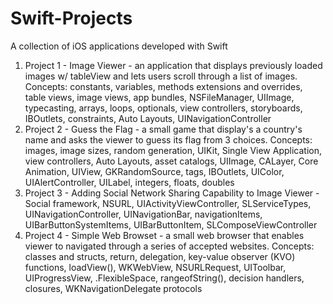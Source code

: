 # Swift-Projects
A collection of iOS applications developed with Swift

1. Project 1  - Image Viewer - an application that displays previously loaded images w/ tableView and lets users scroll through a list of images. Concepts: constants, variables, methods extensions and overrides, table views, image views, app bundles, NSFileManager, UIImage, typecasting, arrays, loops, optionals, view controllers, storyboards, IBOutlets, constraints, Auto Layouts, UINavigationController
2. Project 2 - Guess the Flag - a small game that display's a country's name and asks the viewer to guess its flag from 3 choices. Concepts: images, image sizes, random generation, UIKit, Single View Application, view controllers, Auto Layouts, asset catalogs, UIImage, CALayer, Core Animation, UIView, GKRandomSource, tags, IBOutlets, UIColor, UIAlertController, UILabel, integers, floats, doubles
3. Project 3 - Adding Social Network Sharing Capability to Image Viewer - Social framework, NSURL, UIActivityViewController, SLServiceTypes, UINavigationController, UINavigationBar, navigationItems, UIBarButtonSystemItems, UIBarButtonItem, SLComposeViewController
4. Project 4 - Simple Web Browset - a small web browser that enables viewer to navigated through a series of accepted websites. Concepts: classes and structs, return, delegation, key-value observer (KVO) functions, loadView(), WKWebView, NSURLRequest, UIToolbar, UIProgressView, .FlexibleSpace, rangeofString(), decision handlers, closures, WKNavigationDelegate protocols
